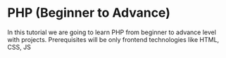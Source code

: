 # PHP (Beginner to Advance)
 In this tutorial we are going to learn PHP from beginner to advance level with projects. Prerequisites will be only frontend technologies like HTML, CSS, JS
